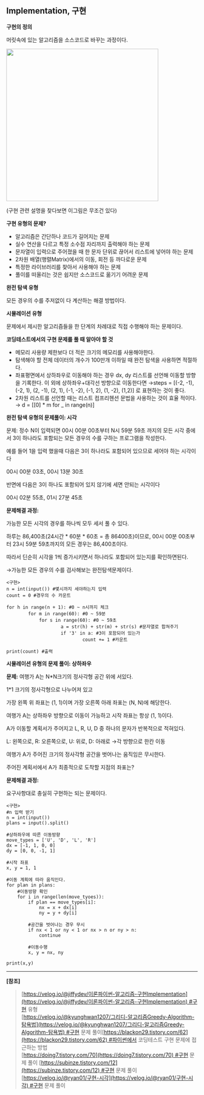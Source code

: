 ## Implementation, 구현
**구현의 정의**

머릿속에 있는 알고리즘을 소스코드로 바꾸는 과정이다.

<img src = "https://github.com/JXHXXN/algorithmPYTHON/assets/76980015/c51e5580-b89a-4861-8fc0-427c3aad9fb4" width = "400" />

(구현 관련 설명을 찾다보면 이그림은 무조건 있다)

**구현 유형의 문제?**

-   알고리즘은 간단하나 코드가 길어지는 문제
-   실수 연산을 다르고 특정 소수점 자리까지 출력해야 하는 문제
-   문자열이 입력으로 주어졌을 때 한 문자 단위로 끊어서 리스트에 넣어야 하는 문제
-   2차원 배열(행렬Matrix)에서의 이동, 회전 등 까다로운 문제
-   특정한 라이브러리를 찾아서 사용해야 하는 문제
-   풀이를 떠올리는 것은 쉽지만 소스코드로 옮기기 어려운 문제

**완전 탐색 유형**

모든 경우의 수를 주저없이 다 계산하는 해결 방법이다.

**시뮬레이션 유형**

문제에서 제시한 알고리즘들을 한 단계의 차례대로 직접 수행해야 하는 문제이다.

**코딩테스트에서의 구현 문제를 풀 때 알아야 할 것**

-   메모리 사용량 제한보다 더 적은 크기의 메모리를 사용해야한다.
-   탐색해야 할 전체 데이터의 개수가 100만개 이하일 때 완전 탐색을 사용하면 적절하다.
-   좌표평면에서 상하좌우로 이동해야 하는 경우 dx, dy 리스트를 선언해 이동할 방향을 기록한다. 이 외에 상하좌우+대각선 방향으로 이동한다면 →steps = \[(-2, -1), (-2, 1), (2, -1), (2, 1), (-1, -2), (-1, 2), (1, -2), (1,2)\] 로 표현하는 것이 좋다.
-   2차원 리스트를 선언할 때는 리스트 컴프리헨션 문법을 사용하는 것이 효율 적이다. → d = \[\[0\] \* m for \_ in range(n)\]

**완전 탐색 유형의 문제풀이: 시각**

문제: 정수 N이 입력되면 00시 00분 00초부터 N시 59분 59초 까지의 모든 시각 중에서 3이 하나라도 포함되는 모든 경우의 수를 구하는 프로그램을 작성한다.

예를 들어 1을 입력 했을때 다음은 3이 하나라도 포함되어 있으므로 세어야 하는 시각이다

00시 00분 03초, 00시 13분 30초

반면에 다음은 3이 하나도 포함되어 있지 않기에 세면 안되는 시각이다

00시 02분 55초, 01시 27분 45초

**문제해결 과정:**

가능한 모든 시각의 경우를 하나씩 모두 세서 풀 수 있다.

하루는 86,400초(24시간 \* 60분 \* 60초 = 총 86400초)이므로, 00시 00분 00초부터 23시 59분 59초까지의 모든 경우는 86,400초이다.

따라서 딘순히 시각을 1씩 증가시키면서 하나라도 포함되어 있는지를 확인하면된다.

→가능한 모든 경우의 수를 검사해보는 완전탐색문제이다.

```
<구현>
n = int(input()) #몇시까지 세야하는지 입력
count = 0 #경우의 수 카운트

for h in range(n + 1): #0 ~ n시까지 체크
		for m in range(60): #0 ~ 59분 
			for s in range(60): #0 ~ 59초
					a = str(h) + str(m) + str(s) #문자열로 합쳐주기
					if '3' in a: #3이 포함되어 있는가
							count += 1 #카운트

print(count) #출력
```

**시뮬레이션 유형의 문제 풀이: 상하좌우**

**문제:** 여행가 A는 N\*N크기의 정사각형 공간 위에 서있다.

1\*1 크기의 정사각형으로 나누어져 있고

가장 왼쪽 위 좌표는 (1, 1)이며 가장 오른쪽 아래 좌표는 (N, N)에 해당한다.

여행가 A는 상하좌우 방향으로 이동이 가능하고 시작 좌표는 항상 (1, 1)이다.

A가 이동할 계획서가 주어지고 L, R, U, D 중 하나의 문자가 반복적으로 적혀있다.

L: 왼쪽으로, R: 오른쪽으로, U: 위로, D: 아래로 →각 방향으로 한칸 이동

여행가 A가 주어진 크기의 정사각형 공간을 벗어나는 움직임은 무시한다.

주어진 계획서에서 A가 최종적으로 도착할 지점의 좌표는?

**문제해결 과정:**

요구사항대로 충실히 구현하는 되는 문제이다.

```
<구현>
#n 입력 받기
n = int(input())
plans = input().split()

#상하좌우에 따른 이동방향
move_types = ['U', 'D', 'L', 'R']
dx = [-1, 1, 0, 0]
dy = [0, 0, -1, 1]

#시작 좌표
x, y = 1, 1

#이동 계획에 따라 움직인다.
for plan in plans:
	#이동방향 확인
	for i in range(len(move_tyoes)):
		if plan == move_types[i]:
			nx = x + dx[i]
			ny = y + dy[i]

		#공간을 벗어나는 경우 무시
		if nx < 1 or ny < 1 or nx > n or ny > n:
			continue
	
		#이동수행
		x, y = nx, ny

print(x,y)
```

---

**\[참조\]**

> [https://velog.io/@jiffydev/이론파이썬-알고리즘-구현Implementation](https://velog.io/@jiffydev/이론파이썬-알고리즘-구현Implementation) #구현 유형  
> [https://velog.io/@kyunghwan1207/그리디-알고리즘Greedy-Algorithm-탐욕법](https://velog.io/@kyunghwan1207/그리디-알고리즘Greedy-Algorithm-탐욕법) #구현 문제 풀이[https://blackon29.tistory.com/62](https://blackon29.tistory.com/62) #파이썬에서 코딩테스트 구현 문제에 접근하는 방법  
> [https://doing7.tistory.com/70](https://doing7.tistory.com/70) #구현 문제 풀이 [https://subinze.tistory.com/12](https://subinze.tistory.com/12) #구현 문제 풀이  
> [https://velog.io/@ryan01/구현-시각](https://velog.io/@ryan01/구현-시각) #구현 문제 풀이
